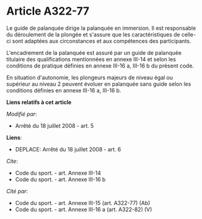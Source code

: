 # Article A322-77

Le guide de palanquée dirige la palanquée en immersion. Il est responsable du déroulement de la plongée et s'assure que les
caractéristiques de celle-ci sont adaptées aux circonstances et aux compétences des participants.

L'encadrement de la palanquée est assuré par un guide de palanquée titulaire des qualifications mentionnées en annexe III-14
et selon les conditions de pratique définies en annexe III-16 a, III-16 b du présent code. 

En situation d'autonomie, les plongeurs majeurs de niveau égal ou supérieur au niveau 2 peuvent évoluer en palanquée sans
guide selon les conditions définies en annexe III-16 a, III-16 b.

**Liens relatifs à cet article**

_Modifié par_:

  - Arrêté du 18 juillet 2008 - art. 5

**Liens**:

  - DEPLACE: Arrêté du 18 juillet 2008 - art. 6

_Cite_:

  - Code du sport. - art. Annexe III-14
  - Code du sport. - art. Annexe III-16 b

_Cité par_:

  - Code du sport. - art. Annexe III-15 (art. A322-77) (Ab)
  - Code du sport. - art. Annexe III-16 a (art. A322-82) (V)
